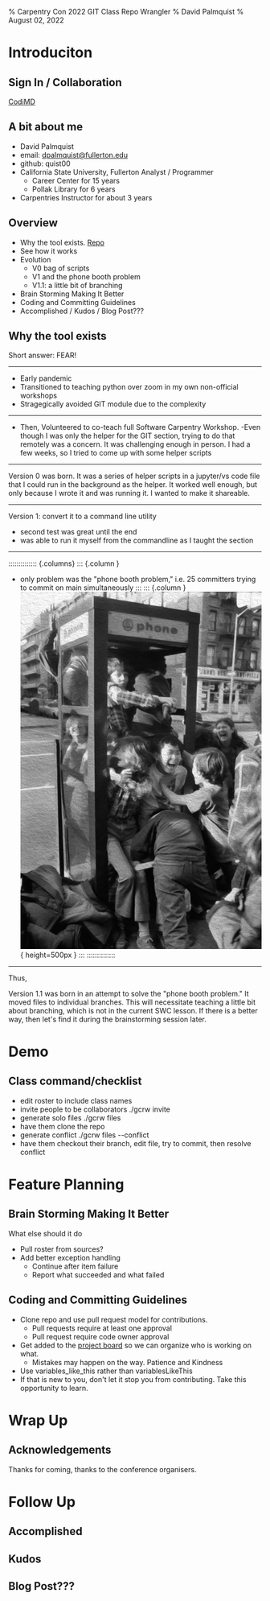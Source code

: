 % Carpentry Con 2022  GIT Class Repo Wrangler
% David Palmquist
% August 02, 2022

# Introduciton
## Sign In / Collaboration
[CodiMD](https://codimd.carpentries.org/KxKhyablReeYwKveWVRuYA#)
## A bit about me
- David Palmquist
- email: dpalmquist@fullerton.edu
- github: quist00
- California State University, Fullerton Analyst / Programmer
    - Career Center for 15 years
    - Pollak Library for 6 years
- Carpentries Instructor for about 3 years


## Overview
- Why the tool exists. [Repo](https://github.com/quist00/carpentriesGitClassRepoWrangler)
- See how it works
- Evolution
    - V0 bag of scripts
    - V1 and the phone booth problem
    - V1.1:  a little bit of branching
- Brain Storming Making It Better
- Coding and Committing Guidelines
- Accomplished / Kudos / Blog Post???

## Why the tool exists
Short answer: FEAR! 

---

- Early pandemic
- Transitioned to teaching python over zoom in my own non-official workshops
- Stragegically avoided GIT module due to the complexity
---
- Then, Volunteered to co-teach full Software Carpentry Workshop. 
    -Even though I was only the helper for the GIT section, trying to do that remotely was a concern.  It was challenging enough in person.  I had a few weeks, so I tried to come up with some helper scripts

---

Version 0 was born.  It was a series of helper scripts in a jupyter/vs code file that I could run in the background as the helper. It worked well enough, but only because I wrote it and was running it. I wanted to make it shareable.

---

Version 1: convert it to a command line utility
- second test was great until the end
- was able to run it myself from the commandline as I taught the section

---

:::::::::::::: {.columns}
::: {.column }
- only problem was the "phone booth problem," i.e. 25 committers trying to commit on main simultaneously
:::
::: {.column }
![Phone Booth Stuffing](images/phonebooth-p.png){ height=500px }
:::
::::::::::::::

---
Thus,

Version 1.1 was born in an attempt to solve the "phone booth problem." It moved files to individual branches.  This will necessitate teaching a little bit about branching, which is not in the current SWC lesson.  If there is a better way, then let's find it during the brainstorming session later.

# Demo
## Class command/checklist
 - edit roster to include class names
 - invite people to be collaborators ./gcrw invite
 - generate solo files ./gcrw files
 - have them clone the repo
 - generate conflict ./gcrw files --conflict
 - have them checkout their branch, edit file, try to commit, then resolve conflict

# Feature Planning 

## Brain Storming Making It Better
What else should it do
- Pull roster from sources?
- Add better exception handling
    - Continue after item failure
    - Report what succeeded and what failed
## Coding and Committing Guidelines
- Clone repo and use pull request model for contributions.
    - Pull requests require at least one approval
    - Pull request require code owner approval
- Get added to the [project board](https://github.com/users/quist00/projects/1) so we can organize who is working on what.
    - Mistakes may happen on the way.  Patience and Kindness
- Use variables_like_this rather than variablesLikeThis
- If that is new to you, don't let it stop you from contributing. Take this opportunity to learn.


# Wrap Up
## Acknowledgements
Thanks for coming, thanks to the conference organisers.

# Follow Up
## Accomplished
## Kudos
## Blog Post???